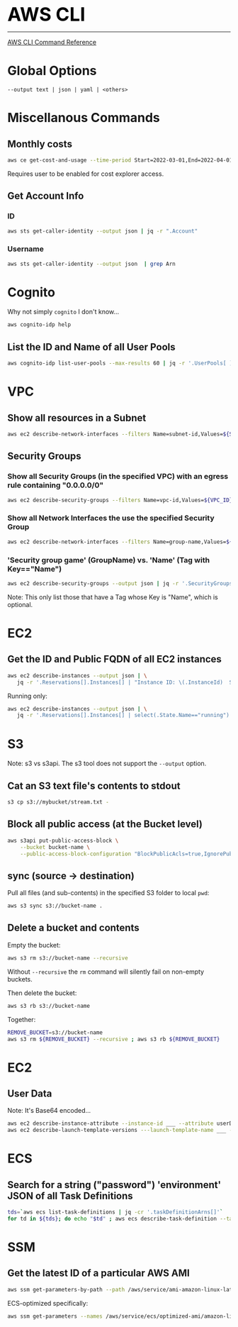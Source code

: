 **<span style="font-size:3em;color:black">AWS CLI</span>**
***

[AWS CLI Command Reference](https://awscli.amazonaws.com/v2/documentation/api/latest/index.html)

# Global Options
```
--output text | json | yaml | <others>
```

# Miscellanous Commands

## Monthly costs
```bash
aws ce get-cost-and-usage --time-period Start=2022-03-01,End=2022-04-01 --granularity MONTHLY --metrics BlendedCost
```
Requires user to be enabled for cost explorer access.

## Get Account Info

### ID
```bash
aws sts get-caller-identity --output json | jq -r ".Account"
```

### Username
```bash
aws sts get-caller-identity --output json  | grep Arn
```

# Cognito
Why not simply ```cognito``` I don't know...
```bash
aws cognito-idp help
```

## List the ID and Name of all User Pools
```bash
aws cognito-idp list-user-pools --max-results 60 | jq -r '.UserPools[ ] | .Id+" - "+.Name'
```

# VPC

## Show all resources in a Subnet
```bash
aws ec2 describe-network-interfaces --filters Name=subnet-id,Values=${SUBNET} | grep Description
```

## Security Groups

### Show all Security Groups (in the specified VPC) with an egress rule containing "0.0.0.0/0"
```bash
aws ec2 describe-security-groups --filters Name=vpc-id,Values=${VPC_ID} --output json | jq -r '.SecurityGroups[] | select(.IpPermissionsEgress[].IpRanges[].CidrIp == "0.0.0.0/0") | "\(.GroupId) \(.GroupName) \(.Description)"'
```

### Show all Network Interfaces the use the specified Security Group
```bash
aws ec2 describe-network-interfaces --filters Name=group-name,Values=${SECURITY_GROUP_NAME} --output json | jq -r '.NetworkInterfaces[] | "\(.NetworkInterfaceId) \(.Attachment.InstanceOwnerId) \(.Description)"'
```

### 'Security group game' (GroupName) vs. 'Name' (Tag with Key=="Name")
```bash
aws ec2 describe-security-groups --output json | jq -r '.SecurityGroups[] |  select(.Tags!=null) | "\(.GroupName) \(.Tags[] | select(.Key == "Name") | .Value)"' 
```
Note: This only list those that have a Tag whose Key is "Name", which is optional.

# EC2

## Get the ID and Public FQDN of all EC2 instances
```bash
aws ec2 describe-instances --output json | \
   jq -r '.Reservations[].Instances[] | "Instance ID: \(.InstanceId)  State: \(.State.Name)  Public FQDN: \(.NetworkInterfaces[0].Association.PublicDnsName)" '
```
Running only:
```bash
aws ec2 describe-instances --output json | \
   jq -r '.Reservations[].Instances[] | select(.State.Name=="running") | "Instance ID: \(.InstanceId)  Public FQDN: \(.NetworkInterfaces[0].Association.PublicDnsName)" '
```

# S3

Note: s3 vs s3api.  The s3 tool does not support the ```--output``` option.

## Cat an S3 text file's contents to stdout
```bash
s3 cp s3://mybucket/stream.txt -
```

## Block all public access (at the Bucket level)
```bash
aws s3api put-public-access-block \
    --bucket bucket-name \
    --public-access-block-configuration "BlockPublicAcls=true,IgnorePublicAcls=true,BlockPublicPolicy=true,RestrictPublicBuckets=true"
```

## sync (source → destination)

Pull all files (and sub-contents) in the specified S3 folder to local ```pwd```:
```bash
aws s3 sync s3://bucket-name .
```

## Delete a bucket and contents
Empty the bucket:
```bash
aws s3 rm s3://bucket-name --recursive
```
Without ```--recursive``` the ```rm``` command will silently fail on non-empty buckets.

Then delete the bucket:
```bash
aws s3 rb s3://bucket-name
```

Together:
```bash
REMOVE_BUCKET=s3://bucket-name
aws s3 rm ${REMOVE_BUCKET} --recursive ; aws s3 rb ${REMOVE_BUCKET}
```

# EC2

## User Data
Note: It's Base64 encoded...
```bash
aws ec2 describe-instance-attribute --instance-id ___ --attribute userData
aws ec2 describe-launch-template-versions ---launch-template-name ___ --versions 1 | jq '.LaunchTemplateVersions[0].LaunchTemplateData.UserData'
```

# ECS

## Search for a string ("password") 'environment' JSON of all Task Definitions
```bash
tds=`aws ecs list-task-definitions | jq -cr '.taskDefinitionArns[]'`
for td in ${tds}; do echo "$td" ; aws ecs describe-task-definition --task-definition "$td" | jq '.taskDefinition.containerDefinitions[0].environment' | grep -i password; done
```

# SSM

## Get the latest ID of a particular AWS AMI
```bash
aws ssm get-parameters-by-path --path /aws/service/ami-amazon-linux-latest --query "Parameters[]" | jq -r '.[] | select(.Name | contains("amzn2-ami-hvm-x86_64-gp2")) | .Value'
```
ECS-optimized specifically:
```bash
aws ssm get-parameters --names /aws/service/ecs/optimized-ami/amazon-linux-2/recommended
```
